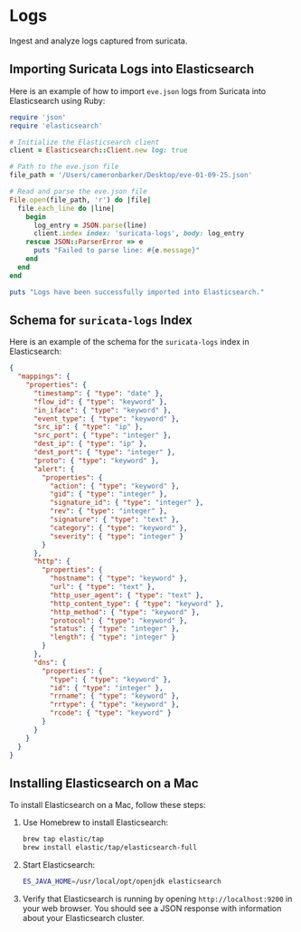 # Logs

Ingest and analyze logs captured from suricata.

## Importing Suricata Logs into Elasticsearch

Here is an example of how to import `eve.json` logs from Suricata into Elasticsearch using Ruby:

```ruby
require 'json'
require 'elasticsearch'

# Initialize the Elasticsearch client
client = Elasticsearch::Client.new log: true

# Path to the eve.json file
file_path = '/Users/cameronbarker/Desktop/eve-01-09-25.json'

# Read and parse the eve.json file
File.open(file_path, 'r') do |file|
  file.each_line do |line|
    begin
      log_entry = JSON.parse(line)
      client.index index: 'suricata-logs', body: log_entry
    rescue JSON::ParserError => e
      puts "Failed to parse line: #{e.message}"
    end
  end
end

puts "Logs have been successfully imported into Elasticsearch."
```

## Schema for `suricata-logs` Index

Here is an example of the schema for the `suricata-logs` index in Elasticsearch:

```json
{
  "mappings": {
    "properties": {
      "timestamp": { "type": "date" },
      "flow_id": { "type": "keyword" },
      "in_iface": { "type": "keyword" },
      "event_type": { "type": "keyword" },
      "src_ip": { "type": "ip" },
      "src_port": { "type": "integer" },
      "dest_ip": { "type": "ip" },
      "dest_port": { "type": "integer" },
      "proto": { "type": "keyword" },
      "alert": {
        "properties": {
          "action": { "type": "keyword" },
          "gid": { "type": "integer" },
          "signature_id": { "type": "integer" },
          "rev": { "type": "integer" },
          "signature": { "type": "text" },
          "category": { "type": "keyword" },
          "severity": { "type": "integer" }
        }
      },
      "http": {
        "properties": {
          "hostname": { "type": "keyword" },
          "url": { "type": "text" },
          "http_user_agent": { "type": "text" },
          "http_content_type": { "type": "keyword" },
          "http_method": { "type": "keyword" },
          "protocol": { "type": "keyword" },
          "status": { "type": "integer" },
          "length": { "type": "integer" }
        }
      },
      "dns": {
        "properties": {
          "type": { "type": "keyword" },
          "id": { "type": "integer" },
          "rrname": { "type": "keyword" },
          "rrtype": { "type": "keyword" },
          "rcode": { "type": "keyword" }
        }
      }
    }
  }
}
```

## Installing Elasticsearch on a Mac

To install Elasticsearch on a Mac, follow these steps:

1. Use Homebrew to install Elasticsearch:
    ```bash
    brew tap elastic/tap
    brew install elastic/tap/elasticsearch-full
    ```

2. Start Elasticsearch:
    ```bash
    ES_JAVA_HOME=/usr/local/opt/openjdk elasticsearch
    ```

3. Verify that Elasticsearch is running by opening `http://localhost:9200` in your web browser. You should see a JSON response with information about your Elasticsearch cluster.
```

